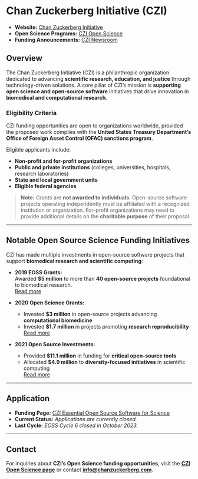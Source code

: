 # Chan Zuckerberg Initiative (CZI)

- **Website:** [Chan Zuckerberg Initiative](https://chanzuckerberg.com/)
- **Open Science Programs:** [CZI Open Science](https://chanzuckerberg.com/science/programs-resources/open-science/)
- **Funding Announcements:** [CZI Newsroom](https://chanzuckerberg.com/newsroom/)

## Overview

The Chan Zuckerberg Initiative (CZI) is a philanthropic organization dedicated to advancing **scientific research, education, and justice** through technology-driven solutions. A core pillar of CZI’s mission is **supporting open science and open-source software** initiatives that drive innovation in **biomedical and computational research**.

### Eligibility Criteria

CZI funding opportunities are open to organizations worldwide, provided the proposed work complies with the **United States Treasury Department’s Office of Foreign Asset Control (OFAC) sanctions program**.

Eligible applicants include:
- **Non-profit and for-profit organizations**
- **Public and private institutions** (colleges, universities, hospitals, research laboratories)
- **State and local government units**
- **Eligible federal agencies**

> **Note:** Grants are **not awarded to individuals**. Open-source software projects operating independently must be affiliated with a recognized institution or organization. For-profit organizations may need to provide additional details on the **charitable purpose** of their proposal.

---

## Notable Open Source Science Funding Initiatives

CZI has made multiple investments in open-source software projects that support **biomedical research and scientific computing**:

- **2019 EOSS Grants:**  
  Awarded **$5 million** to more than **40 open-source projects** foundational to biomedical research.  
  [Read more](https://chanzuckerberg.com/newsroom/chan-zuckerberg-initiative-awards-5-million-for-open-source-software-projects-essential-to-science/)

- **2020 Open Science Grants:**  
  - Invested **$3 million** in open-source projects advancing **computational biomedicine**  
  - Invested **$1.7 million** in projects promoting **research reproducibility**  
  [Read more](https://chanzuckerberg.com/newsroom/czi-awards-4-7-million-for-open-source-software-and-organizations-advancing-open-science/)

- **2021 Open Source Investments:**  
  - Provided **$11.1 million** in funding for **critical open-source tools**  
  - Allocated **$4.9 million** to **diversity-focused initiatives** in scientific computing  
  [Read more](https://chanzuckerberg.com/newsroom/czi-awards-16-million-for-foundational-open-source-software-tools-essential-to-biomedicine/)

---

## Application

- **Funding Page:** [CZI Essential Open Source Software for Science](https://chanzuckerberg.com/rfa/essential-open-source-software-for-science/)
- **Current Status:** _Applications are currently closed._
- **Last Cycle:** _EOSS Cycle 6 closed in October 2023._

---

## Contact

For inquiries about **CZI’s Open Science funding opportunities**, visit the **[CZI Open Science page](https://chanzuckerberg.com/science/programs-resources/open-science/)** or contact **[info@chanzuckerberg.com](mailto:info@chanzuckerberg.com)**.
